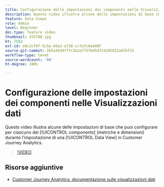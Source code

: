 ```yaml
---
title: Configurazione delle impostazioni dei componenti nelle Visualizzazioni dati
description: Questo video illustra alcune delle impostazioni di base che puoi configurare per ciascuno dei componenti (metriche e dimensioni) durante l’impostazione di una visualizzazione dati in Customer Journey Analytics.
feature: Data Views
role: Admin
level: Beginner
doc-type: feature video
thumbnail: 332788.jpg
kt: 7582
exl-id: e0c2cf9f-5c5e-45e2-a738-cc7afc0a440f
source-git-commit: 2b5a19397f7c2b2e775fbd5d724205922ad76f15
workflow-type: tm+mt
source-wordcount: '94'
ht-degree: 100%

---
```


# Configurazione delle impostazioni dei componenti nelle Visualizzazioni dati

Questo video illustra alcune delle impostazioni di base che puoi configurare per ciascuno dei [!UICONTROL components] (metriche e dimensioni) durante l’impostazione di una [!UICONTROL Data View] in Customer Journey Analytics.

>[!VIDEO](https://video.tv.adobe.com/v/332788/?quality=12&learn=on)

## Risorse aggiuntive

* [Customer Journey Analytics: documentazione sulle visualizzazioni dati](https://experienceleague.adobe.com/docs/analytics-platform/using/cja-dataviews/create-dataview.html?lang=it)
